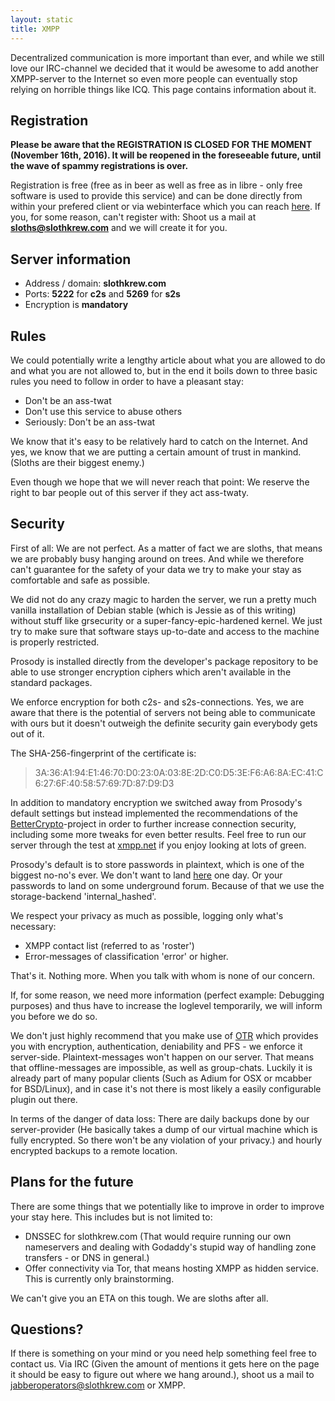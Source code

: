 ```yaml
---
layout: static
title: XMPP
---
```

Decentralized communication is more important than ever, and while we still
love our IRC-channel we decided that it would be awesome to add another
XMPP-server to the Internet so even more people can eventually stop relying on
horrible things like ICQ. This page contains information about it.

Registration
----
**Please be aware that the REGISTRATION IS CLOSED FOR THE MOMENT (November
16th, 2016). It will be reopened in the foreseeable future, until the wave of
spammy registrations is over.**

Registration is free (free as in beer as well as free as in libre - only free
software is used to provide this service) and can be done directly from within
your prefered client or via webinterface which you can reach
[here](https://slothkrew.com:5281/register_web). If you, for some reason, can't register
with: Shoot us a mail at **sloths@slothkrew.com** and we will create it for
you.

Server information
----
* Address / domain: **slothkrew.com**
* Ports: **5222** for **c2s** and **5269** for **s2s**
* Encryption is **mandatory**

Rules
----
We could potentially write a lengthy article about what you are allowed to do
and what you are not allowed to, but in the end it boils down to three basic
rules you need to follow in order to have a pleasant stay:

* Don't be an ass-twat
* Don't use this service to abuse others
* Seriously: Don't be an ass-twat

We know that it's easy to be relatively hard to catch on the Internet. And yes,
we know that we are putting a certain amount of trust in mankind. (Sloths are
their biggest enemy.)

Even though we hope that we will never reach that point: We reserve the right
to bar people out of this server if they act ass-twaty. 

Security
----
First of all: We are not perfect. As a matter of fact we are sloths, that means
we are probably busy hanging around on trees. And while we therefore can't
guarantee for the safety of your data we try to make your stay as comfortable
and safe as possible.

We did not do any crazy magic to harden the server, we run a pretty much
vanilla installation of Debian stable (which is Jessie as of this writing)
without stuff like grsecurity or a super-fancy-epic-hardened kernel. We just try
to make sure that software stays up-to-date and access to the machine is
properly restricted.

Prosody is installed directly from the developer's package repository to be
able to use stronger encryption ciphers which aren't available in the standard packages.

We enforce encryption for both c2s- and s2s-connections. Yes, we are aware that
there is the potential of servers not being able to communicate with ours but
it doesn't outweigh the definite security gain everybody gets out of it.

The SHA-256-fingerprint of the certificate is:

>3A:36:A1:94:E1:46:70:D0:23:0A:03:8E:2D:C0:D5:3E:F6:A6:8A:EC:41:C6:27:6F:40:58:57:69:7D:87:D9:D3


In addition to mandatory encryption we switched away from Prosody's default
settings but instead implemented the recommendations of the
[BetterCrypto](https://bettercrypto.org)-project in order to further increase
connection security, including some more tweaks for even better results. Feel
free to run our server through the test at [xmpp.net](https://xmpp.net/) if you
enjoy looking at lots of green.

Prosody's default is to store passwords in plaintext, which is one of the
biggest no-no's ever. We don't want to land
[here](http://plaintextoffenders.com/) one day. Or your passwords to land on
some underground forum. Because of that we use the storage-backend
'internal_hashed'.

We respect your privacy as much as possible, logging only what's necessary:

* XMPP contact list (referred to as 'roster')
* Error-messages of classification 'error' or higher.

That's it. Nothing more. When you talk with whom is none of our concern.

If, for some reason, we need more information (perfect example: Debugging
purposes) and thus have to increase the loglevel temporarily, we will inform
you before we do so.

We don't just highly recommend that you make use of
[OTR](https://en.wikipedia.org/wiki/Off-the-Record_Messaging) which provides
you with encryption, authentication, deniability and PFS - we enforce it
server-side. Plaintext-messages won't happen on our server. That means that
offline-messages are impossible, as well as group-chats. Luckily it is already
part of many popular clients (Such as Adium for OSX or mcabber for BSD/Linux),
and in case it's not there is most likely a easily configurable plugin out
there.

In terms of the danger of data loss: There are daily backups done by our
server-provider (He basically takes a dump of our virtual machine which is
fully encrypted. So there won't be any violation of your privacy.) and hourly
encrypted backups to a remote location.

Plans for the future
----
There are some things that we potentially like to improve in order to improve
your stay here. This includes but is not limited to:

* DNSSEC for slothkrew.com (That would require running our own nameservers and dealing with Godaddy's stupid way of handling zone transfers - or DNS in general.)
* Offer connectivity via Tor, that means hosting XMPP as hidden service. This is currently only brainstorming.

We can't give you an ETA on this tough. We are sloths after all.

Questions?
----
If there is something on your mind or you need help something feel free to
contact us. Via IRC (Given the amount of mentions it gets here on the page it
should be easy to figure out where we hang around.), shoot us a mail to <a
href="mailto:jabberoperators@slothkrew.com">jabberoperators@slothkrew.com</a>
or XMPP.
